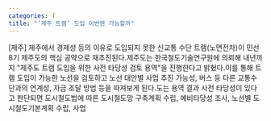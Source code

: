 ```yaml
---
categories: f
title: "‘제주 트램’ 도입 이번엔 가능할까"
---
```

[제주] 제주에서 경제성 등의 이유로 도입되지 못한 신교통 수단 트램(노면전차)이 민선 8기 제주도의 핵심 공약으로 재추진된다.제주도는 한국철도기술연구원에 의뢰해 내년까지 "제주도 트램 도입을 위한 사전 타당성 검토 용역"을 진행한다고 밝혔다.이를 통해 트램 도입이 가능한 노선을 검토하고 노선 대안별 사업 추진 가능성, 버스 등 다른 교통수단과의 연계성, 자금 조달 방법 등을 따져보게 된다.도는 용역 결과 사전 타당성이 있다고 판단되면 도시철도법에 따른 도시철도망 구축계획 수립, 예비타당성 조사, 노선별 도시철도기본계획 수립, 사업